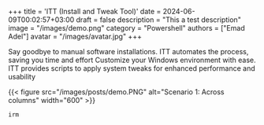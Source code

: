 +++
title = 'ITT (Install and Tweak Tool)'
date = 2024-06-09T00:02:57+03:00
draft = false
description  = "This a test description"
image = "/images/demo.png"
category = "Powershell"
authors = ["Emad Adel"]
avatar = "/images/avatar.jpg"
+++

Say goodbye to manual software installations. ITT automates the process, saving you time and effort
Customize your Windows environment with ease. ITT provides scripts to apply system tweaks for enhanced performance and usability


{{< figure src="/images/posts/demo.PNG" alt="Scenario 1: Across columns" width="600" >}}

`irm`
